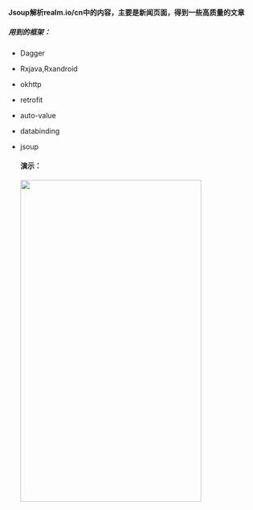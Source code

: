#### Jsoup解析realm.io/cn中的内容，主要是新闻页面，得到一些高质量的文章

##### 用到的框架：

* Dagger

* Rxjava,Rxandroid

* okhttp

* retrofit

* auto-value

* databinding

* jsoup

  #### 演示：

  <img height=640 width=360 src="gif/screenshot.gif"/>

